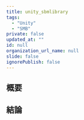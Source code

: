 ```yaml
---
title: unity_sbmlibrary
tags:
  - "Unity"
  - "SMB"
private: false
updated_at: ""
id: null
organization_url_name: null
slide: false
ignorePublish: false
---
```


## 概要

## 結論
